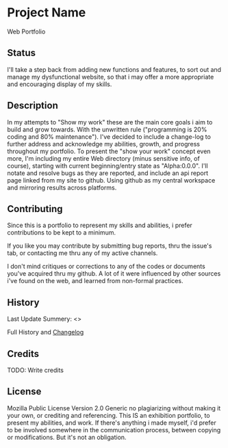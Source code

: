 # Project Name

Web Portfolio

## Status

I'll take a step back from adding new functions and features, to sort out and manage my dysfunctional website, so that i may offer a more appropriate and encouraging display of my skills.

## Description

In my attempts to "Show my work" these are the main core goals i aim to build and grow towards. With the unwritten rule ("programming is 20% coding and 80% maintenance"). I've decided to include a change-log to further address and acknowledge my abilities, growth, and progress throughout my portfolio. To present the "show your work" concept even more, I'm including my entire Web directory (minus sensitive info, of course), starting with current beginning/entry state as "Alpha:0.0.0". I'll notate and resolve bugs as they are reported, and include an api report page linked from my site to github. Using github as my central workspace and mirroring results across platforms.

## Contributing

Since this is a portfolio to represent my skills and abilities, i prefer contributions to be kept to a minimum.

If you like you may contribute by submitting bug reports, thru the issue's tab, or contacting me thru any of my active channels.

I don't mind critiques or corrections to any of the codes or documents you've acquired thru my github. A lot of it were influenced by other sources i've found on the web, and learned from non-formal practices. 

## History

Last Update Summery:
<>

Full History and [Changelog]()

## Credits

TODO: Write credits

## License

Mozilla Public License Version 2.0
Generic no plagiarizing without making it your own, or crediting and referencing. This IS an exhibition portfolio, to present my abilities, and work. If there's anything i made myself, i'd prefer to be involved somewhere in the communication process, between copying or modifications. But it's not an obligation.